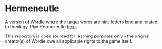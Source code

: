 # Hermeneutle

A version of [Wordle](https://www.nytimes.com/games/wordle/index.html) where the target words are nine letters long and related to theology. Play Hermeneutle [here](https://hermeneutle.netlify.app/).

This repository is open sourced for learning purposes only - the original creator(s) of Wordle own all applicable rights to the game itself.
